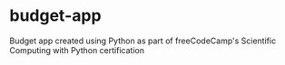 # budget-app
Budget app created using Python as part of freeCodeCamp's Scientific Computing with Python certification
